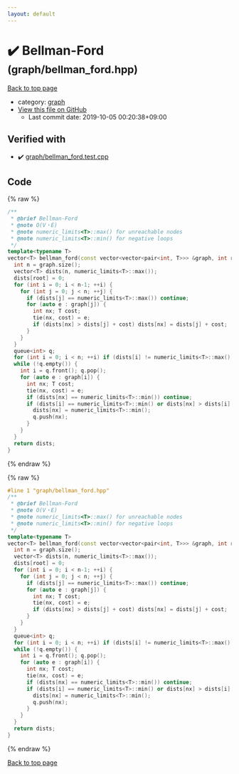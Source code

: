 ```yaml
---
layout: default
---
```


<!-- mathjax config similar to math.stackexchange -->
<script type="text/javascript" async
  src="https://cdnjs.cloudflare.com/ajax/libs/mathjax/2.7.5/MathJax.js?config=TeX-MML-AM_CHTML">
</script>
<script type="text/x-mathjax-config">
  MathJax.Hub.Config({
    TeX: { equationNumbers: { autoNumber: "AMS" }},
    tex2jax: {
      inlineMath: [ ['$','$'] ],
      processEscapes: true
    },
    "HTML-CSS": { matchFontHeight: false },
    displayAlign: "left",
    displayIndent: "2em"
  });
</script>

<script type="text/javascript" src="https://cdnjs.cloudflare.com/ajax/libs/jquery/3.4.1/jquery.min.js"></script>
<script src="https://cdn.jsdelivr.net/npm/jquery-balloon-js@1.1.2/jquery.balloon.min.js" integrity="sha256-ZEYs9VrgAeNuPvs15E39OsyOJaIkXEEt10fzxJ20+2I=" crossorigin="anonymous"></script>
<script type="text/javascript" src="../../assets/js/copy-button.js"></script>
<link rel="stylesheet" href="../../assets/css/copy-button.css" />


# :heavy_check_mark: Bellman-Ford <small>(graph/bellman_ford.hpp)</small>

<a href="../../index.html">Back to top page</a>

* category: <a href="../../index.html#f8b0b924ebd7046dbfa85a856e4682c8">graph</a>
* <a href="{{ site.github.repository_url }}/blob/master/graph/bellman_ford.hpp">View this file on GitHub</a>
    - Last commit date: 2019-10-05 00:20:38+09:00




## Verified with

* :heavy_check_mark: <a href="../../verify/graph/bellman_ford.test.cpp.html">graph/bellman_ford.test.cpp</a>


## Code

<a id="unbundled"></a>
{% raw %}
```cpp
/**
 * @brief Bellman-Ford
 * @note O(V・E)
 * @note numeric_limits<T>::max() for unreachable nodes
 * @note numeric_limits<T>::min() for negative loops
 */
template<typename T>
vector<T> bellman_ford(const vector<vector<pair<int, T>>> &graph, int root) {
  int n = graph.size();
  vector<T> dists(n, numeric_limits<T>::max());
  dists[root] = 0;
  for (int i = 0; i < n-1; ++i) {
    for (int j = 0; j < n; ++j) {
      if (dists[j] == numeric_limits<T>::max()) continue;
      for (auto e : graph[j]) {
        int nx; T cost;
        tie(nx, cost) = e;
        if (dists[nx] > dists[j] + cost) dists[nx] = dists[j] + cost;
      }
    }
  }
  queue<int> q;
  for (int i = 0; i < n; ++i) if (dists[i] != numeric_limits<T>::max()) q.push(i);
  while (!q.empty()) {
    int i = q.front(); q.pop();
    for (auto e : graph[i]) {
      int nx; T cost;
      tie(nx, cost) = e;
      if (dists[nx] == numeric_limits<T>::min()) continue;
      if (dists[i] == numeric_limits<T>::min() or dists[nx] > dists[i] + cost) {
        dists[nx] = numeric_limits<T>::min();
        q.push(nx);
      }
    }
  }
  return dists;
}

```
{% endraw %}

<a id="bundled"></a>
{% raw %}
```cpp
#line 1 "graph/bellman_ford.hpp"
/**
 * @brief Bellman-Ford
 * @note O(V・E)
 * @note numeric_limits<T>::max() for unreachable nodes
 * @note numeric_limits<T>::min() for negative loops
 */
template<typename T>
vector<T> bellman_ford(const vector<vector<pair<int, T>>> &graph, int root) {
  int n = graph.size();
  vector<T> dists(n, numeric_limits<T>::max());
  dists[root] = 0;
  for (int i = 0; i < n-1; ++i) {
    for (int j = 0; j < n; ++j) {
      if (dists[j] == numeric_limits<T>::max()) continue;
      for (auto e : graph[j]) {
        int nx; T cost;
        tie(nx, cost) = e;
        if (dists[nx] > dists[j] + cost) dists[nx] = dists[j] + cost;
      }
    }
  }
  queue<int> q;
  for (int i = 0; i < n; ++i) if (dists[i] != numeric_limits<T>::max()) q.push(i);
  while (!q.empty()) {
    int i = q.front(); q.pop();
    for (auto e : graph[i]) {
      int nx; T cost;
      tie(nx, cost) = e;
      if (dists[nx] == numeric_limits<T>::min()) continue;
      if (dists[i] == numeric_limits<T>::min() or dists[nx] > dists[i] + cost) {
        dists[nx] = numeric_limits<T>::min();
        q.push(nx);
      }
    }
  }
  return dists;
}

```
{% endraw %}

<a href="../../index.html">Back to top page</a>

